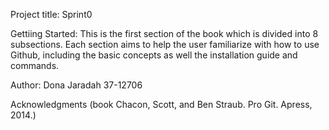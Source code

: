 Project title: Sprint0



Gettiing Started: This is the first section of the book which is divided into 8 subsections. Each section aims to help the user familiarize with how to use Github, including the basic concepts as well the installation guide and commands.



Author: Dona Jaradah 37-12706

Acknowledgments (book Chacon, Scott, and Ben Straub. Pro Git. Apress,
2014.)
